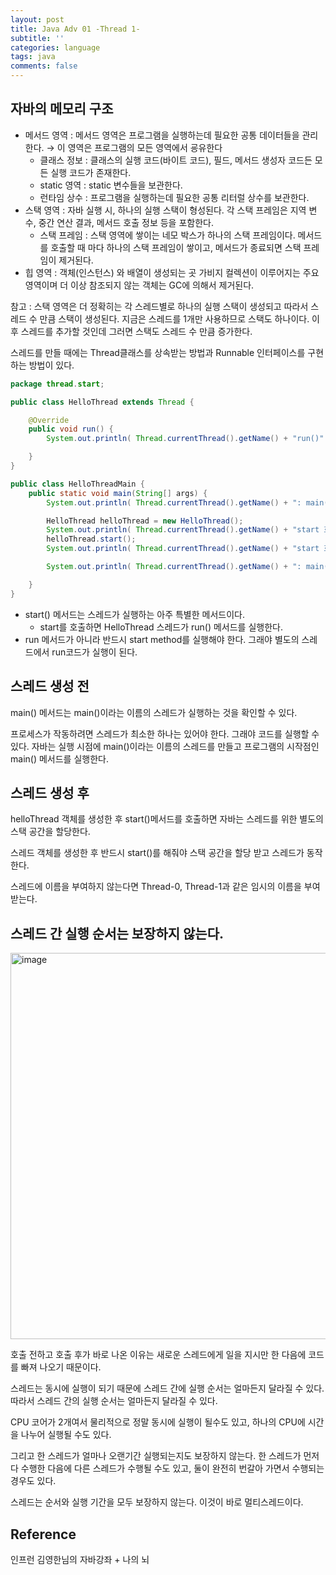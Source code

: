 ```yaml
---
layout: post
title: Java Adv 01 -Thread 1-
subtitle: ''
categories: language
tags: java
comments: false
---
```


## 자바의 메모리 구조

- 메서드 영역 : 메서드 영역은 프로그램을 실행하는데 필요한 공통 데이터들을 관리한다. → 이 영역은 프로그램의 모든 영역에서 굥유한다
    - 클래스 정보 : 클래스의 실행 코드(바이트 코드), 필드, 메서드 생성자 코드든 모든 실행 코드가 존재한다.
    - static 영역 : static 변수들을 보관한다.
    - 런타임 상수 : 프로그램을 실행하는데 필요한 공통 리터럴 상수를 보관한다.
- 스택 영역 : 자바 실행 시, 하나의 실행 스택이 형성된다. 각 스택 프레임은 지역 변수, 중간 연산 결과, 메서드 호출 정보 등을 포함한다.
    - 스택 프레임 : 스택 영역에 쌓이는 네모 박스가 하나의 스택 프레임이다. 메서드를 호출할 때 마다 하나의 스택 프레임이 쌓이고, 메서드가 종료되면 스택 프레임이 제거된다.
- 힙 영역 : 객체(인스턴스) 와 배열이 생성되는 곳 가비지 컬렉션이 이루어지는 주요 영역이며 더 이상 참조되지 않는 객체는 GC에 의해서 제거된다.

참고 : 스택 영역은 더 정확히는 각 스레드별로 하나의 실행 스택이 생성되고 따라서 스레드 수 만큼 스택이 생성된다. 지금은 스레드를 1개만 사용하므로 스택도 하나이다. 이후 스레드를 추가할 것인데 그러면 스택도 스레드 수 만큼 증가한다.

스레드를 만들 때에는 Thread클래스를 상속받는 방법과 Runnable 인터페이스를 구현하는 방법이 있다.

```java
package thread.start;

public class HelloThread extends Thread {

    @Override
    public void run() {
        System.out.println( Thread.currentThread().getName() + "run()" ); //현재 스레드를 출력

    }
}

public class HelloThreadMain {
    public static void main(String[] args) {
        System.out.println( Thread.currentThread().getName() + ": main() start" );

        HelloThread helloThread = new HelloThread();
        System.out.println( Thread.currentThread().getName() + "start 호출 전" );
        helloThread.start();
        System.out.println( Thread.currentThread().getName() + "start 호출 후" );

        System.out.println( Thread.currentThread().getName() + ": main() end" );

    }
}

```

- start() 메서드는 스레드가 실행하는 아주 특별한 메서드이다.
    - start를 호출하면 HelloThread 스레드가 run() 메서드를 실행한다.
- run 메서드가 아니라 반드시 start method를 실행해야 한다. 그래야 별도의 스레드에서 run코드가 실행이 된다.

## 스레드 생성 전

main() 메서드는 main()이라는 이름의 스레드가 실행하는 것을 확인할 수 있다.

프로세스가 작동하려면 스레드가 최소한 하나는 있어야 한다. 그래야 코드를 실행할 수 있다. 자바는 실행 시점에 main()이라는 이름의 스레드를 만들고 프로그램의 시작점인 main() 메서드를 실행한다.

## 스레드 생성 후

helloThread 객체를 생성한 후 start()메서드를 호출하면 자바는 스레드를 위한 별도의 스택 공간을 할당한다.

스레드 객체를 생성한 후 반드시 start()를 해줘야 스택 공간을 할당 받고 스레드가 동작한다.

스레드에 이름을 부여하지 않는다면 Thread-0, Thread-1과 같은 임시의 이름을 부여받는다.

## **스레드 간 실행 순서는 보장하지 않는다.**
<img width="618" alt="image" src="https://github.com/user-attachments/assets/b57fdfc5-a771-4e28-93b0-9ff9cce7ee19">

호출 전하고 호출 후가 바로 나온 이유는 새로운 스레드에게 일을 지시만 한 다음에 코드를 빠져 나오기 때문이다.

스레드는 동시에 실행이 되기 때문에 스레드 간에 실행 순서는 얼마든지 달라질 수 있다. 따라서 스레드 간의 실행 순서는 얼마든지 달라질 수 있다.

CPU 코어가 2개여서 물리적으로 정말 동시에 실행이 될수도 있고, 하나의 CPU에 시간을 나누어 실행될 수도 있다.

그리고 한 스레드가 얼마나 오랜기간 실행되는지도 보장하지 않는다. 한 스레드가 먼저 다 수행한 다음에 다른 스레드가 수행될 수도 있고, 둘이 완전히 번갈아 가면서 수행되는 경우도 있다.

스레드는 순서와 실행 기간을 모두 보장하지 않는다. 이것이 바로 멀티스레드이다.


## Reference

인프런 김영한님의 자바강좌 + 나의 뇌
